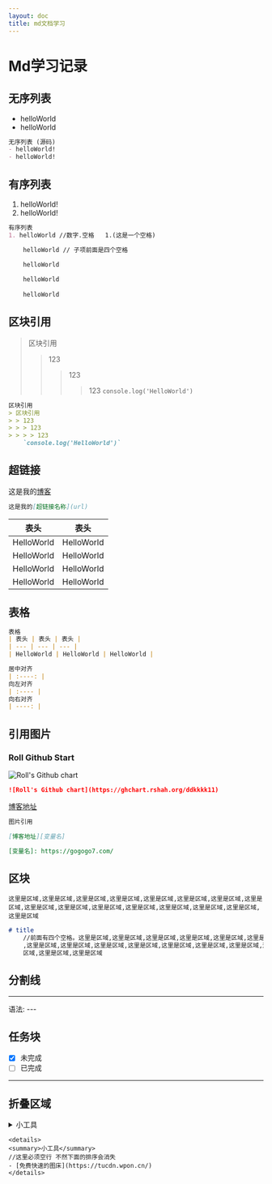 ```yaml
---
layout: doc
title: md文档学习
---
```

# Md学习记录
## 无序列表
- helloWorld
- helloWorld
``` md
无序列表 (源码)
- helloWorld!
- helloWorld!
```
## 有序列表
1. helloWorld!
2. helloWorld!
``` md
有序列表
1. helloWorld //数字.空格   1.(这是一个空格)

    helloWorld // 子项前面是四个空格

    helloWorld
    
    helloWorld
    
    helloWorld
```
## 区块引用

> 区块引用
> > 123
> > > 123
> > > > 123
    `console.log('HelloWorld')`

``` md
区块引用
> 区块引用
> > 123
> > > 123
> > > > 123
    `console.log('HelloWorld')`

```
## 超链接
这是我的<a href='https://gogogo7.com' target="_blank" rel="noreferrer">博客</a>

``` md
这是我的[超链接名称](url) 
```

| 表头 | 表头 |
| :----: | :----: |
| HelloWorld| HelloWorld | 
| HelloWorld| HelloWorld | 
| HelloWorld| HelloWorld | 
| HelloWorld| HelloWorld | 
## 表格
``` md
表格
| 表头 | 表头 | 表头 | 
| --- | --- | --- |
| HelloWorld | HelloWorld | HelloWorld |

居中对齐
| :----: | 
向左对齐
| :---- |
向右对齐
| ----: |

```
## 引用图片
### Roll Github Start
![Roll's Github chart](https://ghchart.rshah.org/ddkkkk11)
``` md
![Roll's Github chart](https://ghchart.rshah.org/ddkkkk11)
```


[博客地址][RollBlog]

[RollBlog]: https://gogogo7.com/
``` md
图片引用

[博客地址][变量名]

[变量名]: https://gogogo7.com/

```
## 区块
    这里是区域,这里是区域,这里是区域,这里是区域,这里是区域,这里是区域,这里是区域,这里是区域,这里是区域,这里是区域,这里是区域,这里是区域,这里是区域,这里是区域,这里是区域,这里是区域
``` md
# title
    //前面有四个空格。这里是区域,这里是区域,这里是区域,这里是区域,这里是区域,这里是区域
    ,这里是区域,这里是区域,这里是区域,这里是区域,这里是区域,这里是区域,这里是区域,这里是
    区域,这里是区域,这里是区域
```

## 分割线
---
语法: ---

## 任务块
- [x] 未完成
- [ ] 已完成
---
## 折叠区域
<details> 
<summary>小工具</summary>

- [免费快速的图床](https://tucdn.wpon.cn/)
</details>

```MD
<details> 
<summary>小工具</summary>
//这里必须空行 不然下面的排序会消失
- [免费快速的图床](https://tucdn.wpon.cn/)
</details>
```
